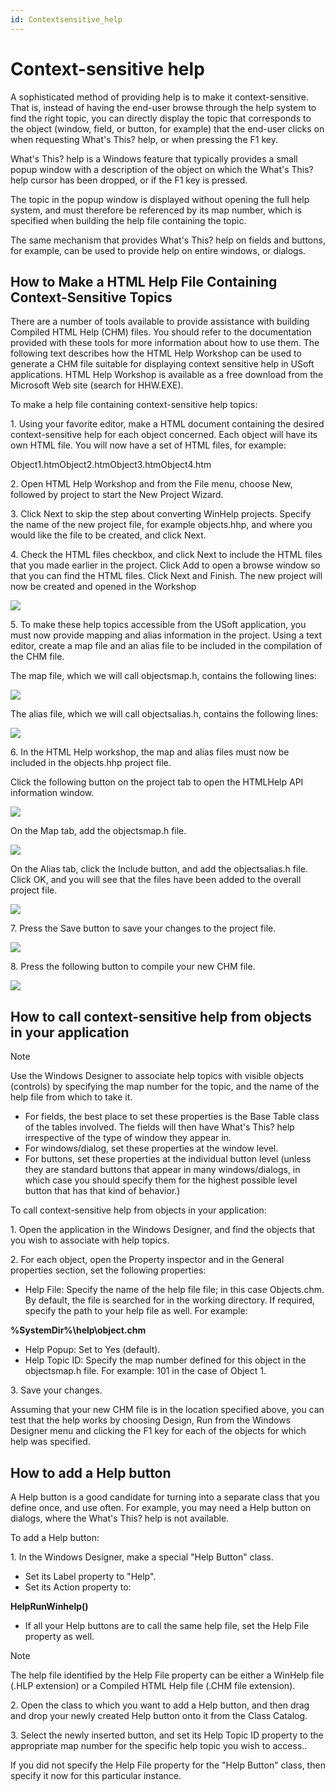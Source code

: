 ```yaml
---
id: Contextsensitive_help
---
```


# Context-sensitive help

A sophisticated method of providing help is to make it context-sensitive. That is, instead of having the end-user browse through the help system to find the right topic, you can directly display the topic that corresponds to the object (window, field, or button, for example) that the end-user clicks on when requesting What's This? help, or when pressing the F1 key.

What's This? help is a Windows feature that typically provides a small popup window with a description of the object on which the What's This? help cursor has been dropped, or if the F1 key is pressed.

The topic in the popup window is displayed without opening the full help system, and must therefore be referenced by its map number, which is specified when building the help file containing the topic.

The same mechanism that provides What's This? help on fields and buttons, for example, can be used to provide help on entire windows, or dialogs.

## How to Make a HTML Help File Containing Context-Sensitive Topics

There are a number of tools available to provide assistance with building Compiled HTML Help (CHM) files. You should refer to the documentation provided with these tools for more information about how to use them. The following text describes how the HTML Help Workshop can be used to generate a CHM file suitable for displaying context sensitive help in USoft applications. HTML Help Workshop is available as a free download from the Microsoft Web site (search for HHW.EXE).

To make a help file containing context-sensitive help topics:

1. Using your favorite editor, make a HTML document containing the desired context-sensitive help for each object concerned. Each object will have its own HTML file. You will now have a set of HTML files, for example:

Object1.htmObject2.htmObject3.htmObject4.htm

2. Open HTML Help Workshop and from the File menu, choose New, followed by project to start the New Project Wizard.

3. Click Next to skip the step about converting WinHelp projects. Specify the name of the new project file, for example objects.hhp, and where you would like the file to be created, and click Next.

4. Check the HTML files checkbox, and click Next to include the HTML files that you made earlier in the project. Click Add to open a browse window so that you can find the HTML files. Click Next and Finish. The new project will now be created and opened in the Workshop

![](./assets/93fc733d-e731-4a34-abb6-ec5789f986c4.jpg)

5. To make these help topics accessible from the USoft application, you must now provide mapping and alias information in the project. Using a text editor, create a map file and an alias file to be included in the compilation of the CHM file.

The map file, which we will call objectsmap.h, contains the following lines:

![](./assets/e8372a02-10ee-42ff-87a4-9f057ef6b63b.jpg)

The alias file, which we will call objectsalias.h, contains the following lines:

![](./assets/26ae592d-ac42-4d65-8685-90abbb6230bc.jpg)

6. In the HTML Help workshop, the map and alias files must now be included in the objects.hhp project file.

Click the following button on the project tab to open the HTMLHelp API information window.

![](./assets/494e02b2-e305-4f44-9be8-fe845b523009.jpg)

On the Map tab, add the objectsmap.h file.

![](./assets/21b74a34-60f7-43c5-89d0-99292633d035.jpg)

On the Alias tab, click the Include button, and add the objectsalias.h file. Click OK, and you will see that the files have been added to the overall project file.

![](./assets/f637bcaa-9b0b-4a2f-aeef-2ba56946fa05.jpg)

7. Press the Save button to save your changes to the project file.

![](./assets/f180f581-d3e0-4c80-a128-1ed65a516b77.jpg)

8. Press the following button to compile your new CHM file.

![](./assets/953b7792-5812-4840-85e7-0561ea3ab4bd.jpg)

## How to call context-sensitive help from objects in your application

> [!NOTE]
> Use the Windows Designer to associate help topics with visible objects (controls) by specifying the map number for the topic, and the name of the help file from which to take it.

- For fields, the best place to set these properties is the Base Table class of the tables involved. The fields will then have What's This? help irrespective of the type of window they appear in.
- For windows/dialog, set these properties at the window level.
- For buttons, set these properties at the individual button level (unless they are standard buttons that appear in many windows/dialogs, in which case you should specify them for the highest possible level button that has that kind of behavior.)

To call context-sensitive help from objects in your application:

1. Open the application in the Windows Designer, and find the objects that you wish to associate with help topics.

2. For each object, open the Property inspector and in the General properties section, set the following properties:

- Help File: Specify the name of the help file file; in this case Objects.chm. By default, the file is searched for in the working directory. If required, specify the path to your help file as well. For example:

**%SystemDir%\\help\\object.chm**

- Help Popup: Set to Yes (default).
- Help Topic ID: Specify the map number defined for this object in the objectsmap.h file. For example: 101 in the case of Object 1.

3. Save your changes.

Assuming that your new CHM file is in the location specified above, you can test that the help works by choosing Design, Run from the Windows Designer menu and clicking the F1 key for each of the objects for which help was specified.

## How to add a Help button

A Help button is a good candidate for turning into a separate class that you define once, and use often. For example, you may need a Help button on dialogs, where the What's This? help is not available.

To add a Help button:

1. In the Windows Designer, make a special "Help Button" class.

- Set its Label property to "Help".
- Set its Action property to:

**HelpRunWinhelp()**

- If all your Help buttons are to call the same help file, set the Help File property as well.

> [!NOTE]
> The help file identified by the Help File property can be either a WinHelp file (.HLP extension) or a Compiled HTML Help file (.CHM file extension).

2. Open the class to which you want to add a Help button, and then drag and drop your newly created Help button onto it from the Class Catalog.

3. Select the newly inserted button, and set its Help Topic ID property to the appropriate map number for the specific help topic you wish to access..

If you did not specify the Help File property for the "Help Button" class, then specify it now for this particular instance.